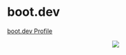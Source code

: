 # boot.dev
<a href="https://www.boot.dev/u/su_haas" target="_blank" rel="noopener noreferrer">boot.dev Profile</a>


<p align="center">
  <img src="https://api.boot.dev/v1/users/public/075a6f9b-ffa7-4043-8b98-fd1d6f83ec78/thumbnail" >
</p>
